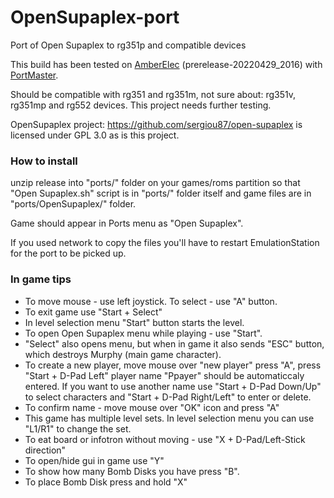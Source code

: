 # OpenSupaplex-port
Port of Open Supaplex to rg351p and compatible devices

This build has been tested on [AmberElec](https://github.com/AmberELEC/AmberELEC-prerelease) (prerelease-20220429_2016) with [PortMaster](https://github.com/christianhaitian/PortMaster).

Should be compatible with rg351 and rg351m, not sure about: rg351v, rg351mp and rg552 devices. This project needs further testing.

OpenSupaplex project: https://github.com/sergiou87/open-supaplex is licensed under GPL 3.0 as is this project.

### How to install
unzip release into "ports/" folder on your games/roms partition so that "Open Supaplex.sh" script is in "ports/" folder itself and game files are in "ports/OpenSupaplex/" folder.

Game should appear in Ports menu as "Open Supaplex".

If you used network to copy the files you'll have to restart EmulationStation for the port to be picked up.


### In game tips
- To move mouse - use left joystick. To select - use "A" button.
- To exit game use "Start + Select"
- In level selection menu "Start" button starts the level.
- To open Open Supaplex menu while playing - use "Start".
- "Select" also opens menu, but when in game it also sends "ESC" button, which destroys Murphy (main game character).
- To create a new player, move mouse over "new player" press "A", press "Start + D-Pad Left" player name "Ppayer" should be automaticcaly entered. If you want to use another name use "Start + D-Pad Down/Up" to select characters and "Start + D-Pad Right/Left" to enter or delete.
- To confirm name - move mouse over "OK" icon and press "A"
- This game has multiple level sets. In level selection menu you can use "L1/R1" to change the set.
- To eat board or infotron without moving - use "X + D-Pad/Left-Stick direction"
- To open/hide gui in game use "Y"
- To show how many Bomb Disks you have press "B".
- To place Bomb Disk press and hold "X"
